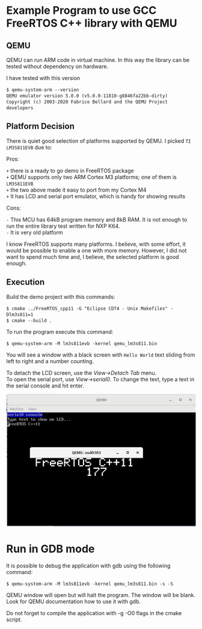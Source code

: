 # Example Program to use GCC FreeRTOS C++ library with QEMU

## QEMU

QEMU can run ARM code in virtual machine. In this way the library 
can be tested without dependency on hardware.

I have tested with this version


```console
$ qemu-system-arm --version
QEMU emulator version 5.0.0 (v5.0.0-11810-g8846fa22bb-dirty)
Copyright (c) 2003-2020 Fabrice Bellard and the QEMU Project developers
```

## Platform Decision

There is quiet good selection of platforms supported by QEMU. 
I picked `TI LM3S811EVB` due to:

Pros:

`+` there is a ready to go demo in FreeRTOS package  
`+` QEMU supports only two ARM Cortex M3 platforms; one of them is `LM3S811EVB`  
`+` the two above made it easy to port from my Cortex M4  
`+` It has LCD and serial port emulator, which is handy for showing results  

Cons:

`-` This MCU has 64kB program memory and 8kB RAM. It is not enough to run 
the entire library test written for NXP K64.  
`-` It is very old platform

I know FreeRTOS supports many platforms. I believe, with some effort, it would 
be possible to enable a one with more memory. However, I did not want to spend 
much time and, I believe, the selected platform is good enough.

## Execution

Build the demo project with this commands:

```console
$ cmake ../FreeRTOS_cpp11 -G "Eclipse CDT4 - Unix Makefiles" -Dlm3s811=1
$ cmake --build .
```

To run the program execute this command:

```console
$ qemu-system-arm -M lm3s811evb -kernel qemu_lm3s811.bin
```

You will see a window with a black screen with `Hello World` text sliding 
from left to right and a number counting.

To detach the LCD screen, use the *View->Detach Tab* menu.  
To open the serial port, use *View->serial0*. To change the text, type a 
text in the serial console and hit enter.  

![LCD](png/lcd.png)

# Run in GDB mode

It is possible to debug the application with gdb using the following command: 

```console
$ qemu-system-arm -M lm3s811evb -kernel qemu_lm3s811.bin -s -S
```

QEMU window will open but will halt the program. The window will be blank. 
Look for QEMU documentation how to use it with gdb.

Do not forget to compile the application with -g -O0 flags in the cmake script.